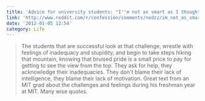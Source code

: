 ```yaml
---
title: 'Advice for university students: "I''m not as smart as I thought I was"'
link: 'http://www.reddit.com/r/confession/comments/nxdzz/im_not_as_smart_as_i_thought_i_was/c3d91jl'
date: '2012-01-05 12:54'
category: Life
---
```


> The students that are successful look at that challenge, wrestle with feelings of inadequacy and stupidity, and begin to take steps hiking that mountain, knowing that bruised pride is a small price to pay for getting to see the view from the top. They ask for help, they acknowledge their inadequacies. They don't blame their lack of intelligence, they blame their lack of motivation.
Great text from an MIT grad about the challenges and feelings during his freshman year at MIT. Many wise quotes.
